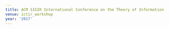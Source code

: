 ```yaml
---
title: ACM SIGIR International Conference on the Theory of Information Retrieval (2017)
venue: ictir_workshop
year: '2017'
---
```

